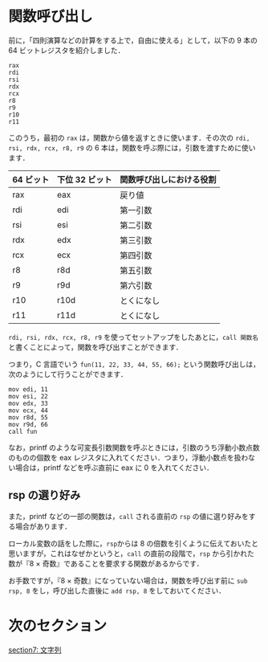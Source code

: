 # 関数呼び出し

前に，「四則演算などの計算をする上で，自由に使える」として，以下の 9 本の 64 ビットレジスタを紹介しました．

```
rax
rdi
rsi
rdx
rcx
r8
r9
r10
r11
```

このうち，最初の `rax` は，関数から値を返すときに使います．その次の `rdi, rsi, rdx, rcx, r8, r9` の 6 本は，関数を呼ぶ際には，引数を渡すために使います．

| 64 ビット | 下位 32 ビット | 関数呼び出しにおける役割 |
|-----------|--------------|------|
| rax | eax | 戻り値 |
| rdi | edi | 第一引数 |
| rsi | esi | 第二引数 |
| rdx | edx | 第三引数 |
| rcx | ecx | 第四引数 |
| r8  | r8d | 第五引数 |
| r9  | r9d | 第六引数 |
| r10 | r10d | とくになし |
| r11 | r11d | とくになし |

`rdi, rsi, rdx, rcx, r8, r9` を使ってセットアップをしたあとに，`call 関数名`と書くことによって，関数を呼び出すことができます．

つまり，C 言語でいう `fun(11, 22, 33, 44, 55, 66);` という関数呼び出しは，次のようにして行うことができます．

```
mov edi, 11
mov esi, 22
mov edx, 33
mov ecx, 44
mov r8d, 55
mov r9d, 66
call fun
```

なお，printf のような可変長引数関数を呼ぶときには，引数のうち浮動小数点数のものの個数を eax レジスタに入れてください．つまり，浮動小数点を扱わない場合は，printf などを呼ぶ直前に eax に 0 を入れてください．

## rsp の選り好み

また，printf などの一部の関数は，`call` される直前の `rsp` の値に選り好みをする場合があります． 

ローカル変数の話をした際に，`rsp`からは 8 の倍数を引くように伝えておいたと思いますが，これはなぜかというと，`call` の直前の段階で，`rsp` から引かれた数が『8 × 奇数』であることを要求する関数があるからです．

お手数ですが，『8 × 奇数』になっていない場合は，関数を呼び出す前に `sub rsp, 8` をし，呼び出した直後に `add rsp, 8` をしておいてください．

# 次のセクション
[section7: 文字列](/sections/section7_String.md)
